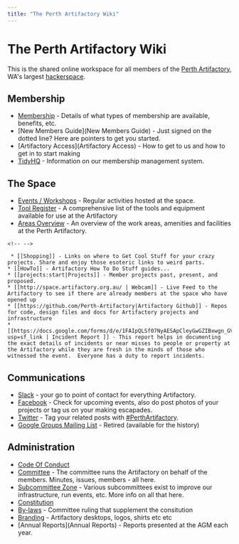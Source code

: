```yaml
---
title: "The Perth Artifactory Wiki"
---
```

# The Perth Artifactory Wiki

This is the shared online workspace for all members of the [Perth Artifactory](http://artifactory.org.au/), WA's largest [hackerspace](http://en.wikipedia.org/wiki/Hackerspace).

## Membership

-   [Membership](Membership) - Details of what types of membership are available, benefits, etc.
-   [New Members Guide](New Members Guide) - Just signed on the dotted line? Here are pointers to get you started.
-   [Artifactory Access](Artifactory Access) - How to get to us and how to get in to start making
-   [TidyHQ](TidyClub) - Information on our membership management system.

## The Space

-   [Events / Workshops](/events/) - Regular activities hosted at the space.
-   [Tool Register](/tools/start) - A comprehensive list of the tools and equipment available for use at the Artifactory
-   [Areas Overview](new_members_guide&#areas_directory) - An overview of the work areas, amenities and facilities at the Perth Artifactory.

```{=html}
<!-- -->
```
     * [[Shopping]] - Links on where to Get Cool Stuff for your crazy projects. Share and enjoy those esoteric links to weird parts.
    * [[HowTo]] - Artifactory How To Do Stuff guides...
    * [[projects:start|Projects]] - Member projects past, present, and proposed.
    * [[http://space.artifactory.org.au/ | Webcam]] - Live Feed to the Artifactory to see if there are already members at the space who have opened up
    * [[https://github.com/Perth-Artifactory|Artifactory Github]] - Repos for code, design files and docs for Artifactory projects and infrastructure
    * [[https://docs.google.com/forms/d/e/1FAIpQLSf07NyAESApCleyGwGZIBxwgn_GVUrQ9qTAdJ7E9ICcxEiWPw/viewform?usp=sf_link | Incident Report ]] - This report helps in documenting the exact details of incidents or near misses to people or property at the Artifactory while they are fresh in the minds of those who witnessed the event.  Everyone has a duty to report incidents.

## Communications

-   [Slack](https://space.artifactory.org.au/slack) - your go to point of contact for everything Artifactory.
-   [Facebook](http://facebook.com/perthartifactory) - Check for upcoming events, also do post photos of your projects or tag us on your making escapades.
-   [Twitter](http://twitter.com/PerthArtifact) - Tag your related posts with [\#PerthArtifactory](http://twitter.com/search?q=#PerthArtifactory).
-    [Google Groups Mailing List](http://groups.google.com/group/artifactory-core) - Retired (available for the history)

## Administration

-   [Code Of Conduct](/committee/code_of_conduct)
-   [Committee](/committee/) - The committee runs the Artifactory on behalf of the members. Minutes, issues, members - all here.
-   [Subcommittee Zone](/subcommittee/) - Various subcommittees exist to improve our infrastructure, run events, etc. More info on all that here.
-   [Constitution](Constitution)
-   [By-laws](/committee/committeerulings#by-laws/) - Committee ruling that supplement the consitution
-   [Branding](/branding/) - Artifactory desktops, logos, shirts etc etc
-   [Annual Reports](Annual Reports) - Reports presented at the AGM each year.
